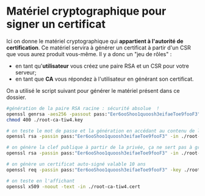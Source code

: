 Matériel cryptographique pour signer un certificat
==================================================

Ici on donne le matériel cryptographique qui **appartient à l'autorité de certification**. 
Ce matériel servira à générer un certificat à partir d'un CSR que vous aurez produit vous-même.
Il y a donc un "jeu de rôles" : 

 * en tant qu'**utilisateur** vous créez une paire RSA et un CSR pour votre serveur;
 * en tant que **CA** vous répondez à l'utilisateur en générant son certificat.

On a utilisé le script suivant pour générer le matériel présent dans ce dossier.

```bash
#génération de la paire RSA racine : sécurité absolue  !
openssl genrsa -aes256 -passout pass:"Eer6ooShoo1quoosh3eifaeToe9fooF3" -out ./root-ca-tiw4.key 4096
chmod 400 ./root-ca-tiw4.key

# on teste le mot de passe et la génération en accédant au contenu de la clef (ici module, exposant privé, exposant public, car dans le cas de RSA)
openssl rsa -passin pass:"Eer6ooShoo1quoosh3eifaeToe9fooF3" -in ./root-ca-tiw4.key -noout -text

# on génère la clef publique à partir de la privée, ça ne sert pas à grand chose car elle sera dans le certificat en fait
openssl rsa -passin pass:"Eer6ooShoo1quoosh3eifaeToe9fooF3" -in ./root-ca-tiw4.key -pubout -out ./root-ca-tiw4.pub

# on génère un certificat auto-signé valable 10 ans
openssl req -passin pass:"Eer6ooShoo1quoosh3eifaeToe9fooF3" -key ./root-ca-tiw4.key -new -x509 -days 3650 -sha256 -extensions v3_ca -out ./root-ca-tiw4.cert -subj "/C=FR/L=Lyon/O=TIW4-SSI-CAW Certificate Authority/CN=TIW4-SSI CA"

# on teste en l'affichant
openssl x509 -noout -text -in ./root-ca-tiw4.cert
```
